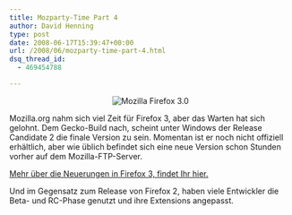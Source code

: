 ```yaml
---
title: Mozparty-Time Part 4
author: David Henning
type: post
date: 2008-06-17T15:39:47+00:00
url: /2008/06/mozparty-time-part-4.html
dsq_thread_id:
  - 469454788

---
```

<p style="text-align: center;">
  <img title="Mozilla Firefox 3.0" src="https://www.madcatswelt.org/images/firefox3final.png" alt="Mozilla Firefox 3.0" />
</p>

<p style="text-align: left;">
  Mozilla.org nahm sich viel Zeit für Firefox 3, aber das Warten hat sich gelohnt. Dem Gecko-Build nach, scheint unter Windows der Release Candidate 2 die finale Version zu sein. Momentan ist er noch nicht offiziell erhältlich, aber wie üblich befindet sich eine neue Version schon Stunden vorher auf dem Mozilla-FTP-Server.
</p>

<p style="text-align: left;">
  <a href="2008/02/firefox-3.html">Mehr über die Neuerungen in Firefox 3, findet Ihr hier.</a>
</p>

<p style="text-align: left;">
  Und im Gegensatz zum Release von Firefox 2, haben viele Entwickler die Beta- und RC-Phase genutzt und ihre Extensions angepasst.
</p>